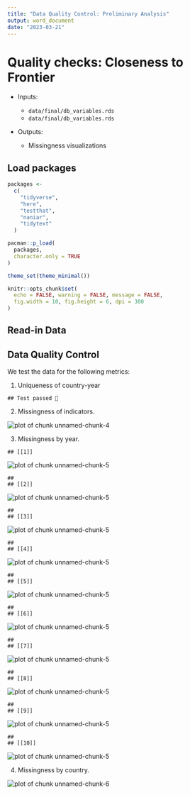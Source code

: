 ```yaml
---
title: "Data Quality Control: Preliminary Analysis"
output: word_document
date: "2023-03-21"
---
```


# Quality checks: Closeness to Frontier

- Inputs:
  - `data/final/db_variables.rds`
  - `data/final/db_variables.rds`
      
- Outputs:
  - Missingness visualizations
 

## Load packages


```r
packages <- 
  c(
    "tidyverse",
    "here",
    "testthat",
    "naniar",
    "tidytext"
  )

pacman::p_load(
  packages, 
  character.only = TRUE
)

theme_set(theme_minimal())

knitr::opts_chunk$set(
  echo = FALSE, warning = FALSE, message = FALSE, 
  fig.width = 10, fig.height = 6, dpi = 300
)
```

## Read-in Data



## Data Quality Control

We test the data for the following metrics:

  1. Uniqueness of country-year 


```
## Test passed 🥳
```

  2. Missingness of indicators.
  
![plot of chunk unnamed-chunk-4](figure/unnamed-chunk-4-1.png)

  3. Missingness by year.


```
## [[1]]
```

![plot of chunk unnamed-chunk-5](figure/unnamed-chunk-5-1.png)

```
## 
## [[2]]
```

![plot of chunk unnamed-chunk-5](figure/unnamed-chunk-5-2.png)

```
## 
## [[3]]
```

![plot of chunk unnamed-chunk-5](figure/unnamed-chunk-5-3.png)

```
## 
## [[4]]
```

![plot of chunk unnamed-chunk-5](figure/unnamed-chunk-5-4.png)

```
## 
## [[5]]
```

![plot of chunk unnamed-chunk-5](figure/unnamed-chunk-5-5.png)

```
## 
## [[6]]
```

![plot of chunk unnamed-chunk-5](figure/unnamed-chunk-5-6.png)

```
## 
## [[7]]
```

![plot of chunk unnamed-chunk-5](figure/unnamed-chunk-5-7.png)

```
## 
## [[8]]
```

![plot of chunk unnamed-chunk-5](figure/unnamed-chunk-5-8.png)

```
## 
## [[9]]
```

![plot of chunk unnamed-chunk-5](figure/unnamed-chunk-5-9.png)

```
## 
## [[10]]
```

![plot of chunk unnamed-chunk-5](figure/unnamed-chunk-5-10.png)

  4. Missingness by country.

![plot of chunk unnamed-chunk-6](figure/unnamed-chunk-6-1.png)

